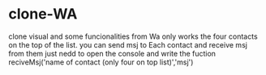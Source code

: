 # clone-WA

clone visual and some funcionalities from Wa
only works the four contacts on the top of the list.
you can send msj to Each contact and receive msj from them
just nedd to open the console and write the fuction
reciveMsj('name of contact (only four on top list)','msj')
